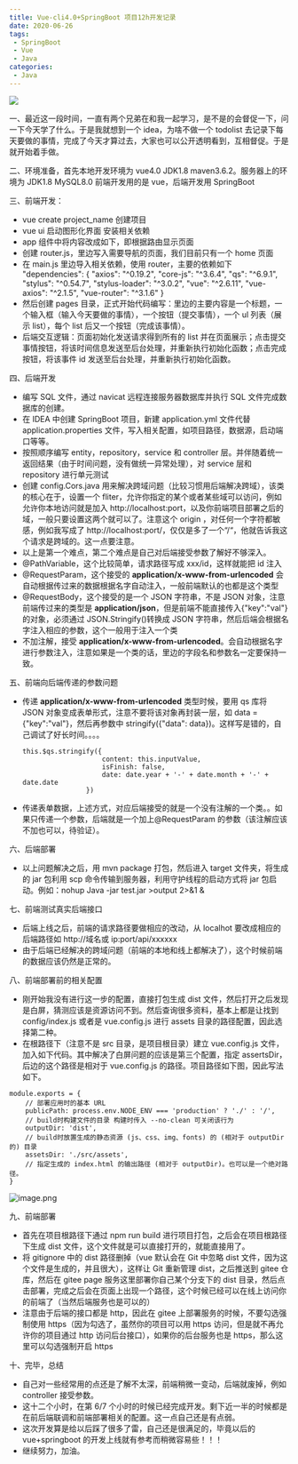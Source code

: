 ```yaml
---
title: Vue-cli4.0+SpringBoot 项目12h开发记录
date: 2020-06-26
tags:
 - SpringBoot
 - Vue
 - Java
categories:
 - Java
---
```


![](https://img.hacpai.com/bing/20181205.jpg?imageView2/1/w/960/h/540/interlace/1/q/100)

一、最近这一段时间，一直有两个兄弟在和我一起学习，是不是的会督促一下，问一下今天学了什么。于是我就想到一个 idea，为啥不做一个 todolist 去记录下每天要做的事情，完成了今天才算过去，大家也可以公开透明看到，互相督促。于是就开始着手做。

二、环境准备，首先本地开发环境为 vue4.0 JDK1.8 maven3.6.2。服务器上的环境为 JDK1.8 MySQL8.0 前端开发用的是 vue，后端开发用 SpringBoot

三、前端开发：

* vue create project_name 创建项目
* vue ui 启动图形化界面 安装相关依赖
* app 组件中将内容改成如下，即根据路由显示页面
* 创建 router.js，里边写入需要导航的页面，我们目前只有一个 home 页面
* 在 main.js 里边导入相关依赖，使用 router，主要的依赖如下
  "dependencies": {
  "axios": "^0.19.2",
  "core-js": "^3.6.4",
  "qs": "^6.9.1",
  "stylus": "^0.54.7",
  "stylus-loader": "^3.0.2",
  "vue": "^2.6.11",
  "vue-axios": "^2.1.5",
  "vue-router": "^3.1.6"
  }
* 然后创建 pages 目录，正式开始代码编写：里边的主要内容是一个标题，一个输入框（输入今天要做的事情），一个按钮（提交事情），一个 ul 列表（展示 list），每个 list 后又一个按钮（完成该事情）。
* 后端交互逻辑：页面初始化发送请求得到所有的 list 并在页面展示；点击提交事情按钮，将该时间信息发送至后台处理，并重新执行初始化函数；点击完成按钮，将该事件 id 发送至后台处理，并重新执行初始化函数。

四、后端开发

* 编写 SQL 文件，通过 navicat 远程连接服务器数据库并执行 SQL 文件完成数据库的创建。
* 在 IDEA 中创建 SpringBoot 项目，新建 application.yml 文件代替 application.properties 文件，写入相关配置，如项目路径，数据源，启动端口等等。
* 按照顺序编写 entity，repository，service 和 controller 层。并伴随着统一返回结果（由于时间问题，没有做统一异常处理），对 service 层和 repository 进行单元测试
* 创建 config.Cors.java 用来解决跨域问题（比较习惯用后端解决跨域），该类的核心在于，设置一个 fliter，允许你指定的某个或者某些域可以访问，例如允许你本地访问就是加入 http://localhost:port，以及你前端项目部署之后的域，一般只要设置这两个就可以了。注意这个 origin ，对任何一个字符都敏感，例如我写成了 http://localhost:port/，仅仅是多了一个“/“，他就告诉我这个请求是跨域的。这一点要注意。
* 以上是第一个难点，第二个难点是自己对后端接受参数了解好不够深入。
* @PathVariable，这个比较简单，请求路径写成 xxx/id，这样就能把 id 注入
* @RequestParam，这个接受的 **application/x-www-from-urlencoded** 会自动根据传过来的数据根据名字自动注入，一般前端默认的也都是这个类型
* @RequestBody，这个接受的是一个 JSON 字符串，不是 JSON 对象，注意前端传过来的类型是 **application/json**，但是前端不能直接传入{"key":"val"}的对象，必须通过 JSON.Stringify()转换成 JSON 字符串，然后后端会根据名字注入相应的参数，这个一般用于注入一个类
* 不加注解，接受 **application/x-www-from-urlencoded**。会自动根据名字进行参数注入，注意如果是一个类的话，里边的字段名和参数名一定要保持一致。

五、前端向后端传递的参数问题

* 传递 **application/x-www-from-urlencoded** 类型时候，要用 qs 库将 JSON 对象变成表单形式，注意不要将该对象再封装一层，如 data = {"key":"val"}，然后再参数中 stringify({"data": data})。这样写是错的，自己调试了好长时间。。。。

  ```
  this.$qs.stringify({
                      content: this.inputValue,
                      isFinish: false,
                      date: date.year + '-' + date.month + '-' + date.date
                  })
  ```
* 传递表单数据，上述方式，对应后端接受的就是一个没有注解的一个类。。如果只传递一个参数，后端就是一个加上@RequestParam 的参数（该注解应该不加也可以，待验证）。

六、后端部署

* 以上问题解决之后，用 mvn package 打包，然后进入 target 文件夹，将生成的 jar 包利用 scp 命令传输到服务器，利用守护线程的启动方式将 jar 包启动。例如：nohup Java -jar test.jar >output 2>&1 &

七、前端测试真实后端接口

* 后端上线之后，前端的请求路径要做相应的改动，从 localhot 要改成相应的后端路径如 http://域名或 ip:port/api/xxxxxx
* 由于后端已经解决的跨域问题（前端的本地和线上都解决了），这个时候前端的数据应该仍然是正常的。

八、前端部署前的相关配置

* 刚开始我没有进行这一步的配置，直接打包生成 dist 文件，然后打开之后发现是白屏，猜测应该是资源访问不到。然后查询很多资料，基本上都是让找到 config/index.js 或者是 vue.config.js 进行 assets 目录的路径配置，因此选择第二种。
* 在根路径下（注意不是 src 目录，是项目根目录）建立 vue.config.js 文件，加入如下代码。其中解决了白屏问题的应该是第三个配置，指定 assertsDir，后边的这个路径是相对于 vue.config.js 的路径。项目路径如下图，因此写法如下。

```
module.exports = {
    // 部署应用时的基本 URL
    publicPath: process.env.NODE_ENV === 'production' ? './' : '/',
    // build时构建文件的目录 构建时传入 --no-clean 可关闭该行为
    outputDir: 'dist',
    // build时放置生成的静态资源 (js、css、img、fonts) 的 (相对于 outputDir 的) 目录
    assetsDir: './src/assets',
    // 指定生成的 index.html 的输出路径 (相对于 outputDir)。也可以是一个绝对路径。
}
```

![](https://img.hacpai.com/file/2020/03/image-572ab08e.png?imageView2/2/interlace/1/format/webp "image.png")

九、前端部署

* 首先在项目根路径下通过 npm run build 进行项目打包，之后会在项目根路径下生成 dist 文件，这个文件就是可以直接打开的，就能直接用了。
* 将 gitignore 中的 dist 路径删掉（vue 默认会在 Git 中忽略 dist 文件，因为这个文件是生成的，并且很大），这样让 Git 重新管理 dist，之后推送到 gitee 仓库，然后在 gitee page 服务这里部署你自己某个分支下的 dist 目录，然后点击部署，完成之后会在页面上出现一个路径，这个时候已经可以在线上访问你的前端了（当然后端服务也是可以的）
* 注意由于后端的接口都是 http，因此在 gitee 上部署服务的时候，不要勾选强制使用 https（因为勾选了，虽然你的项目可以用 https 访问，但是就不再允许你的项目通过 http 访问后台接口），如果你的后台服务也是 https，那么这里可以勾选强制开启 https

十、完毕，总结

* 自己对一些经常用的点还是了解不太深，前端稍微一变动，后端就废掉，例如 controller 接受参数。
* 这十二个小时，在第 6/7 个小时的时候已经完成开发。剩下近一半的时候都是在前后端联调和前端部署相关的配置。这一点自己还是有点弱。
* 这次开发算是给以后踩了很多了雷，自己还是很满足的，毕竟以后的 vue+springboot 的开发上线就有参考而稍微容易些！！！
* 继续努力，加油。
